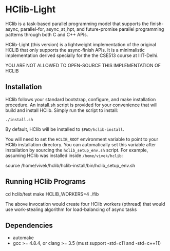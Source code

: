 HClib-Light
=============================================

HClib is a task-based parallel programming model that supports the finish-async,
parallel-for, async_at_hpt, and future-promise parallel programming patterns through both C
and C++ APIs.

HClib-Light (this version) is a lightweight implementation of the original HCLIB that
only supports the async-finish APIs. It is a minimalistic implementation derived specially
for the the CSE513 course at IIIT-Delhi. 

YOU ARE NOT ALLOWED TO OPEN-SOURCE THIS IMPLEMENTATION OF HCLIB

Installation
---------------------------------------------

HClib follows your standard bootstrap, configure, and make installation
procedure. An install.sh script is provided for your convenience that will
build and install HClib. Simply run the script to install:

    ./install.sh
By default, HClib will be installed to `$PWD/hclib-install`.

You will need to set the `HCLIB_ROOT` environment variable to point to your
HClib installation directory. You can automatically set this variable after
installation by sourcing the `hclib_setup_env.sh` script. For example, assuming
HClib was installed inside `/home/vivek/hclib`:

source /home/vivek/hclib/hclib-install/bin/hclib_setup_env.sh

Running HClib Programs
---------------------------------------------
cd hclib/test
make
HCLIB_WORKERS=4 ./fib

The above invocation would create four HClib workers (pthread) that would
use work-stealing algorithm for load-balancing of async tasks

Dependencies
---------------------------------------------

* automake
* gcc >= 4.8.4, or clang >= 3.5
  (must support -std=c11 and -std=c++11)
